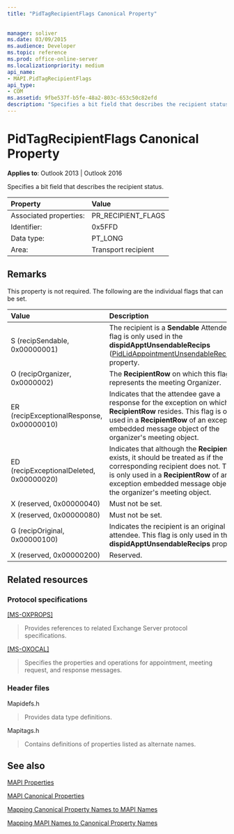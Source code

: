 ```yaml
---
title: "PidTagRecipientFlags Canonical Property"
 
 
manager: soliver
ms.date: 03/09/2015
ms.audience: Developer
ms.topic: reference
ms.prod: office-online-server
ms.localizationpriority: medium
api_name:
- MAPI.PidTagRecipientFlags
api_type:
- COM
ms.assetid: 9fbe537f-b5fe-48a2-803c-653c50c82efd
description: "Specifies a bit field that describes the recipient status. This property is not required."
---
```


# PidTagRecipientFlags Canonical Property

  
  
**Applies to**: Outlook 2013 | Outlook 2016 
  
Specifies a bit field that describes the recipient status.
  
|Property |Value |
|:-----|:-----|
|Associated properties:  <br/> |PR_RECIPIENT_FLAGS  <br/> |
|Identifier:  <br/> |0x5FFD  <br/> |
|Data type:  <br/> |PT_LONG  <br/> |
|Area:  <br/> |Transport recipient  <br/> |
   
## Remarks

This property is not required. The following are the individual flags that can be set.
  
|**Value**|**Description**|
|:-----|:-----|
|S (recipSendable, 0x00000001)  <br/> |The recipient is a **Sendable** Attendee. This flag is only used in the **dispidApptUnsendableRecips** ([PidLidAppointmentUnsendableRecipients](pidlidappointmentunsendablerecipients-canonical-property.md)) property. |
|O (recipOrganizer, 0x0000002)  <br/> |The **RecipientRow** on which this flag is set represents the meeting Organizer. |
|ER (recipExceptionalResponse, 0x00000010)  <br/> |Indicates that the attendee gave a response for the exception on which this **RecipientRow** resides. This flag is only used in a **RecipientRow** of an exception embedded message object of the organizer's meeting object. |
|ED (recipExceptionalDeleted, 0x00000020)  <br/> |Indicates that although the **RecipientRow** exists, it should be treated as if the corresponding recipient does not. This flag is only used in a **RecipientRow** of an exception embedded message object of the organizer's meeting object. |
|X (reserved, 0x00000040)  <br/> |Must not be set. |
|X (reserved, 0x00000080)  <br/> |Must not be set. |
|G (recipOriginal, 0x00000100)  <br/> |Indicates the recipient is an original attendee. This flag is only used in the **dispidApptUnsendableRecips** property. |
|X (reserved, 0x00000200)  <br/> |Reserved. |
   
## Related resources

### Protocol specifications

[[MS-OXPROPS]](https://msdn.microsoft.com/library/f6ab1613-aefe-447d-a49c-18217230b148%28Office.15%29.aspx)
  
> Provides references to related Exchange Server protocol specifications.
    
[[MS-OXOCAL]](https://msdn.microsoft.com/library/09861fde-c8e4-4028-9346-e7c214cfdba1%28Office.15%29.aspx)
  
> Specifies the properties and operations for appointment, meeting request, and response messages.
    
### Header files

Mapidefs.h
  
> Provides data type definitions.
    
Mapitags.h
  
> Contains definitions of properties listed as alternate names.
    
## See also



[MAPI Properties](mapi-properties.md)
  
[MAPI Canonical Properties](mapi-canonical-properties.md)
  
[Mapping Canonical Property Names to MAPI Names](mapping-canonical-property-names-to-mapi-names.md)
  
[Mapping MAPI Names to Canonical Property Names](mapping-mapi-names-to-canonical-property-names.md)


